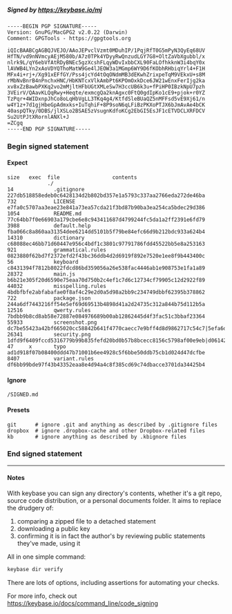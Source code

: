 ##### Signed by https://keybase.io/mj
```
-----BEGIN PGP SIGNATURE-----
Version: GnuPG/MacGPG2 v2.0.22 (Darwin)
Comment: GPGTools - https://gpgtools.org

iQIcBAABCgAGBQJVEJO/AAoJEPvclVzmt0MDuhIP/1PqjRfT0G5mPyN3QyEq68UV
HfTN/vd9nNVmcyAEjM580b/A7z0TPk4YDyyRwQnzudLGY7G8+OltZaVbXgubbl/x
nlrk9L/qY6ebVfAtRDyBNEc5gzXcshFLqyWDvIxbbCXL90FaLOfhkknW3i4bqY0x
lAVWB4LYn2xAoVDYQThoMatW9Ge4lJEOW3a1MGmp6WY9D6fKObhRHbiqYrl4+F1H
MFx4i+rj+/Xg91xEFfGY/Pss4jcYd4tOqONdmMB3dEKwhZrixpeTqM9VEkxU+s8M
rMbNvBnrB4nPnchxHNC/HbKNTcxVlkAmbPt6KPOmOxkDce6JW21wEnxFerIjg2ka
xv8xZzBawbPXKq2vo2mMjltHFbUGtXMLeSw7H3ccUB6k3u+fPiHP0IBzkNpU7pzh
3VEirV/QAavKLQqRwy+Heqte/exmcgQa2knAgxc0FtQ0gdIpKo1cE9+pjok+r0YZ
TzPqr+4WIDxnpJhCo8oLqHbVgLL3TKq4g4/KtfdSleBUaQZ5nMFFsd5vE9Xj61/n
w4Y1z+7d1gjHbeGpAdmxks+IuTqhiF+8P9soN6qLFiBzPKXoPTJX6bJmAvAe4bCK
40aspQTky/0DBS/jlXSLo2BSAE5zVsugnKdfoKCg2EbGI5EsJF1cETVDCLXRFDCV
Su2UtPJtXRornlANXl+J
=ZCgq
-----END PGP SIGNATURE-----

```

<!-- END SIGNATURES -->

### Begin signed statement 

#### Expect

```
size   exec  file                 contents                                                                                                                         
             ./                                                                                                                                                    
14             .gitignore         227db518858edeb0c6428134d2b802bd357e1a5793c337aa2766eda272de46ba                                                                 
732            LICENSE            e7fa0c5707aa3eae23e841a73ea57cda21f3bd87b90ba3ea254ca5bdec29d386                                                                 
1054           README.md          77c64bb7f0e66903a179cbe6e8c943411687d4799244fc5da1a2ff2391e6fd79                                                                 
3988           default.help       fba066c8a860aa31354dee6214dd5101b5f79be84efc66d9b212bdc933a624b4                                                                 
14310          dictionary         c68088ec46bb71d60447e956c4bdf1c3801c97791786fdd45522bb5e8a253163                                                                 
921            grammatical.rules  0823880f62bd7f2372efd2f43bc36ddb4d2d6919f892e7520e1ee8f9b443400c                                                                 
56             keyboard           c8431394f7812b8022fdcd86bd359056a26e538fac4446ab1e908753e1fa1a89                                                                 
28372          main.js            b6b21e305f20d6590e75eaa70d750b2c4ef1c7d6c12734cf79905c12d2922f89                                                                 
44032          misspelling.rules  4bdbfbfe2abfabafae0f8af4c29e2d0a5d98a2bb9c234749dbbf62395b378862                                                                 
722            package.json       244a6df7443216ff54e5ef69d69513b4898d41a2d24735c312a844b75d112b5a                                                                 
12516          qwerty.rules       7bdbb9b8cd8ab58e72887e084976689b00ab12862445d4f3fac51c3bbaf23364                                                                 
55933          screenshot.png     dc7be55423a42bf665020cc58842b641f4770caecc7e9bff4d8d9862717c54c7|5efa6d9cda6bf6c7ee6da0ba9d15ea9f8568dc855106d3f8b8b255250e64b88d
26341          security.png       1dfd9f6409fccd5316779b99b835fefd20bd0b57b8bcecc8156c5798af00e9eb|d06142c796249dc95470f5420ef4316a369f2ee159bb12c403768546052c20ad
47     x       typo               ad1d918f07b08400ddd47b71001b6ee4928c5f6bbe50ddb75cb1d024d47dcfbe                                                                 
8407           variant.rules      df6bb99bde97f43b43352eaa8e4d94a4c8f385cd69c74dbacce3701da34425b4                                                                 
```

#### Ignore

```
/SIGNED.md
```

#### Presets

```
git      # ignore .git and anything as described by .gitignore files
dropbox  # ignore .dropbox-cache and other Dropbox-related files    
kb       # ignore anything as described by .kbignore files          
```

<!-- summarize version = 0.0.9 -->

### End signed statement

<hr>

#### Notes

With keybase you can sign any directory's contents, whether it's a git repo,
source code distribution, or a personal documents folder. It aims to replace the drudgery of:

  1. comparing a zipped file to a detached statement
  2. downloading a public key
  3. confirming it is in fact the author's by reviewing public statements they've made, using it

All in one simple command:

```bash
keybase dir verify
```

There are lots of options, including assertions for automating your checks.

For more info, check out https://keybase.io/docs/command_line/code_signing